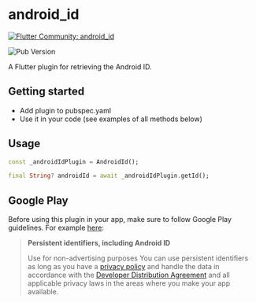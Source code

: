 # android_id

[![Flutter Community: android_id](https://fluttercommunity.dev/_github/header/android_id)](https://github.com/fluttercommunity/community)

![Pub Version](https://img.shields.io/pub/v/android_id)

A Flutter plugin for retrieving the Android ID.

## Getting started

* Add plugin to pubspec.yaml
* Use it in your code (see examples of all methods below)

## Usage

```dart
const _androidIdPlugin = AndroidId();

final String? androidId = await _androidIdPlugin.getId();
```

## Google Play

Before using this plugin in your app, make sure to follow Google Play guidelines.
For example [here](https://support.google.com/googleplay/android-developer/answer/6048248#zippy=%2Cpersistent-identifiers-including-android-id):

<blockquote>
<b>Persistent identifiers, including Android ID</b>

Use for non-advertising purposes
You can use persistent identifiers as long as you have a [privacy policy](https://support.google.com/googleplay/android-developer/answer/9859455) and handle the data in accordance with the [Developer Distribution Agreement](https://play.google.com/about/developer-distribution-agreement.html#use) and all applicable privacy laws in the areas where you make your app available.
</blockquote>
